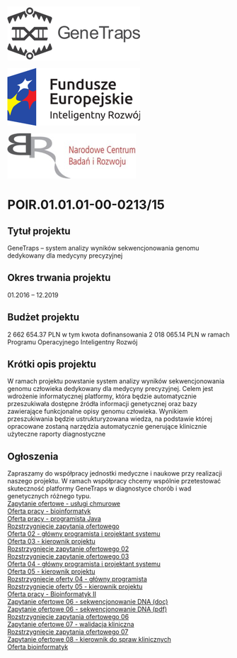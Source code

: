 ![](https://raw.githubusercontent.com/marpiech/genetraps-project-ncbir/master/1_white-1.png)  
  
![](https://raw.githubusercontent.com/marpiech/genetraps-project-ncbir/master/fundsflag-pl.png)  
  
![](https://raw.githubusercontent.com/marpiech/genetraps-project-ncbir/master/ncbr_logo_z_czerwonym_napisem.jpg)  
  
# POIR.01.01.01-00-0213/15
## Tytuł projektu
GeneTraps – system analizy wyników sekwencjonowania genomu dedykowany dla medycyny precyzyjnej
## Okres trwania projektu
01.2016 – 12.2019
## Budżet projektu
2 662 654.37 PLN w tym kwota dofinansowania 2 018 065.14 PLN w ramach Programu Operacyjnego Inteligentny Rozwój
## Krótki opis projektu
W ramach projektu powstanie system analizy wyników sekwencjonowania genomu człowieka dedykowany dla medycyny precyzyjnej. Celem jest wdrożenie informatycznej platformy, która będzie automatycznie przeszukiwała dostępne źródła informacji genetycznej oraz bazy zawierające funkcjonalne opisy genomu człowieka. Wynikiem przeszukiwania będzie ustrukturyzowana wiedza, na podstawie której opracowane zostaną narzędzia automatycznie generujące klinicznie użyteczne raporty diagnostyczne
## Ogłoszenia
Zapraszamy do współpracy jednostki medyczne i naukowe przy realizacji naszego projektu. W ramach współpracy chcemy wspólnie przetestować skuteczność platformy GeneTraps w diagnostyce chorób i wad genetycznych różnego typu.  
[Zapytanie ofertowe - usługi chmurowe](http://anakin.intelliseq.pl/owncloud/index.php/s/X0sJR412hBYWPW6)  
[Oferta pracy - bioinformatyk](http://anakin.intelliseq.pl/owncloud/index.php/s/r7DSgYaWama4ayt)  
[Oferta pracy - programista Java](http://anakin.intelliseq.pl/owncloud/index.php/s/n2bG7NjC27i8Fgx)  
[Rozstrzygnięcie zapytania ofertowego](http://anakin.intelliseq.pl/owncloud/index.php/s/RgaCEKF3Ivfk2yX)  
[Oferta 02 - główny programista i projektant systemu](http://anakin.intelliseq.pl/owncloud/index.php/s/I98rDe5fSnwF1xQ)  
[Oferta 03 - kierownik projektu](http://anakin.intelliseq.pl/owncloud/index.php/s/b0JkY2KohsGfmer)  
[Rozstrzygnięcie zapytanie ofertowego 02](http://anakin.intelliseq.pl/owncloud/index.php/s/X1OQsYBQhAYPhDf)  
[Rozstrzygnięcie zapytanie ofertowego 03](http://anakin.intelliseq.pl/owncloud/index.php/s/IFOSLBa124JRxmW)  
[Oferta 04 - główny programista i projektant systemu](http://anakin.intelliseq.pl/owncloud/index.php/s/mlkE5YfiC3snyGQ)  
[Oferta 05 - kierownik projektu](http://anakin.intelliseq.pl/owncloud/index.php/s/niLSseDXCObY5wj)  
[Rozstrzygnięcie oferty 04 - główny programista](http://anakin.intelliseq.pl/owncloud/index.php/s/87stGJouYZxXO0g)  
[Rozstrzygnięcie oferty 05 - kierownik projektu](http://anakin.intelliseq.pl/owncloud/index.php/s/xziunJynlyYc1jt)  
[Oferta pracy - Bioinformatyk II](http://anakin.intelliseq.pl/owncloud/index.php/s/GCG4pPs5rzzHecP)  
[Zapytanie ofertowe 06 - sekwencjonowanie DNA (doc)](http://anakin.intelliseq.pl/owncloud/index.php/s/X8Bg8z4C7ywWHu6)  
[Zapytanie ofertowe 06 - sekwencjonowanie DNA (pdf)](http://anakin.intelliseq.pl/owncloud/index.php/s/rXAjhwhoEkpwdIl)  
[Rozstrzygnięcie zapytania ofertowego 06](http://anakin.intelliseq.pl/owncloud/index.php/s/ZIewmRBfn0gnlAX)  
[Zapytanie ofertowe 07 - walidacja kliniczna](http://anakin.intelliseq.pl/owncloud/index.php/s/gHtMjIh5VcA5v34)  
[Rozstrzygnięcie zapytania ofertowego 07](http://anakin.intelliseq.pl/owncloud/index.php/s/vb8D5nYQopq8W0D)  
[Zapytanie ofertowe 08 - kierownik do spraw klinicznych](http://anakin.intelliseq.pl/owncloud/index.php/s/4yHOOJXU0beP4zi)  
[Oferta bioinformatyk](http://anakin.intelliseq.pl/owncloud/index.php/s/NQzrnGMnnqEAx00)
